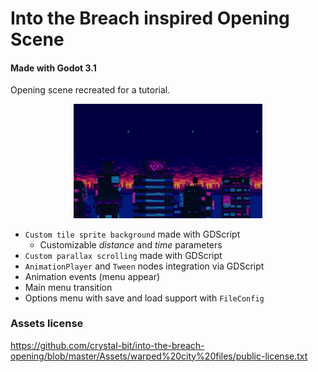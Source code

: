 # Into the Breach inspired Opening Scene 

#### Made with Godot 3.1

Opening scene recreated for a tutorial.

<p align="center">
  <img width="60%" src="https://github.com/crystal-bit/into-the-breach-opening/raw/master/itb.gif">
</p>

- `Custom tile sprite background` made with GDScript
  - Customizable *distance* and *time* parameters
- `Custom parallax scrolling` made with GDScript
- `AnimationPlayer` and `Tween` nodes integration via GDScript
- Animation events (menu appear)
- Main menu transition
- Options menu with save and load support with `FileConfig`

### Assets license

https://github.com/crystal-bit/into-the-breach-opening/blob/master/Assets/warped%20city%20files/public-license.txt
